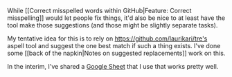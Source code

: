 While [[Correct misspelled words within GitHub|Feature: Correct misspelling]] would let people fix things, it'd also be nice to at least have the tool make those suggestions (and those might be slightly separate tasks).

My tentative idea for this is to rely on https://github.com/laurikari/tre's aspell tool and suggest the one best match if such a thing exists. I've done some [[back of the napkin|Notes on suggested replacements]] work on this.

In the interim, I've shared a [Google Sheet](
https://docs.google.com/spreadsheets/d/1ehtjuiKF5mHUq_eVuz3lYB2Ui7XztEFBgnNjOmb9R20/edit)
that I use that works pretty well.